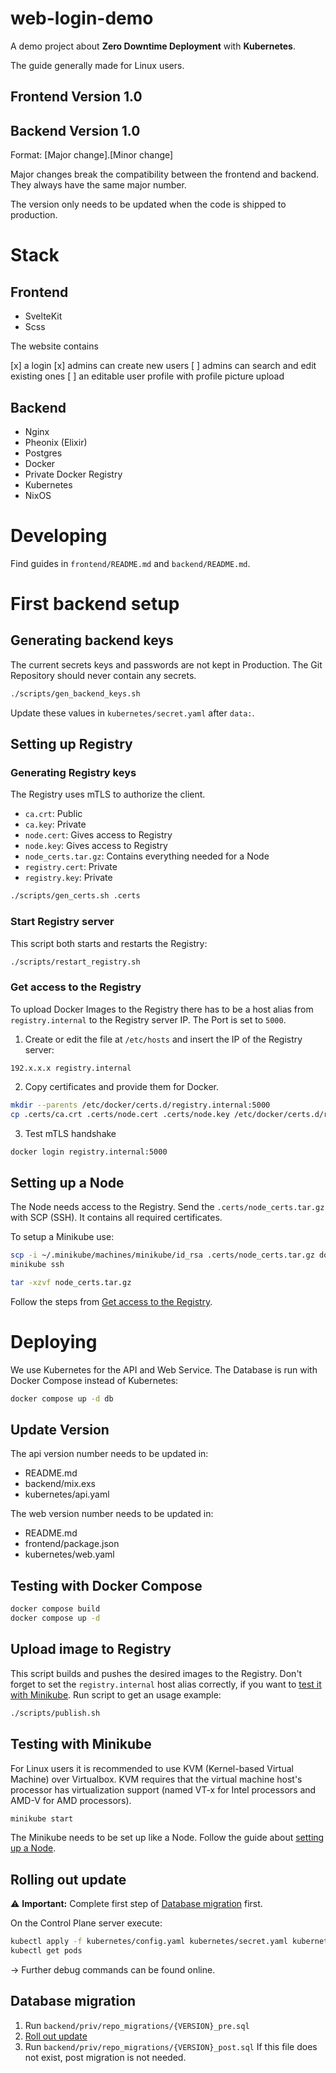 # web-login-demo

A demo project about **Zero Downtime Deployment** with **Kubernetes**.

The guide generally made for Linux users.

## Frontend Version 1.0

## Backend Version 1.0

Format: [Major change].[Minor change]

Major changes break the compatibility between the frontend and backend.
They always have the same major number.

The version only needs to be updated when the code is shipped to production.

# Stack

## Frontend

- SvelteKit
- Scss

The website contains

[x] a login
[x] admins can create new users
[ ] admins can search and edit existing ones
[ ] an editable user profile with profile picture upload

## Backend

- Nginx
- Pheonix (Elixir)
- Postgres
- Docker
- Private Docker Registry
- Kubernetes
- NixOS

# Developing

Find guides in `frontend/README.md` and `backend/README.md`.

# First backend setup

## Generating backend keys

The current secrets keys and passwords are not kept in Production.
The Git Repository should never contain any secrets.

```bash
./scripts/gen_backend_keys.sh
```

Update these values in `kubernetes/secret.yaml` after `data:`.

## Setting up Registry

### Generating Registry keys

The Registry uses mTLS to authorize the client.

- `ca.crt`: Public
- `ca.key`: Private
- `node.cert`: Gives access to Registry
- `node.key`: Gives access to Registry
- `node_certs.tar.gz`: Contains everything needed for a Node
- `registry.cert`: Private
- `registry.key`: Private

```bash
./scripts/gen_certs.sh .certs
```

### Start Registry server

This script both starts and restarts the Registry:

```bash
./scripts/restart_registry.sh
```

### Get access to the Registry

To upload Docker Images to the Registry there has to be a host alias
from `registry.internal` to the Registry server IP. The Port is set to `5000`.

1. Create or edit the file at `/etc/hosts` and insert the IP of the Registry server:

```
192.x.x.x registry.internal
```

2. Copy certificates and provide them for Docker.

```bash
mkdir --parents /etc/docker/certs.d/registry.internal:5000
cp .certs/ca.crt .certs/node.cert .certs/node.key /etc/docker/certs.d/registry.internal:5000
```

3. Test mTLS handshake

```bash
docker login registry.internal:5000
```

## Setting up a Node

The Node needs access to the Registry. Send the `.certs/node_certs.tar.gz` with SCP (SSH).
It contains all required certificates.

To setup a Minikube use:

```bash
scp -i ~/.minikube/machines/minikube/id_rsa .certs/node_certs.tar.gz docker@$(minikube ip):/home/docker/
minikube ssh
```

```bash
tar -xzvf node_certs.tar.gz
```

Follow the steps from [Get access to the Registry](###get-access-to-the-registry).

# Deploying

We use Kubernetes for the API and Web Service. The Database is run
with Docker Compose instead of Kubernetes:

```bash
docker compose up -d db
```

## Update Version

The api version number needs to be updated in:

- README.md
- backend/mix.exs
- kubernetes/api.yaml

The web version number needs to be updated in:

- README.md
- frontend/package.json
- kubernetes/web.yaml

## Testing with Docker Compose

```bash
docker compose build
docker compose up -d
```

## Upload image to Registry

This script builds and pushes the desired images to the Registry.
Don't forget to set the `registry.internal` host alias correctly,
if you want to [test it with Minikube](##testing-with-minikube).
Run script to get an usage example:

```bash
./scripts/publish.sh
```

## Testing with Minikube

For Linux users it is recommended to use KVM (Kernel-based Virtual Machine) over Virtualbox.
KVM requires that the virtual machine host's processor has
virtualization support (named VT-x for Intel processors and AMD-V for AMD processors).

```bash
minikube start
```

The Minikube needs to be set up like a Node.
Follow the guide about [setting up a Node](##setting-up-a-node).

## Rolling out update

⚠️ **Important:** Complete first step of [Database migration](##database-migration) first.

On the Control Plane server execute:

```bash
kubectl apply -f kubernetes/config.yaml kubernetes/secret.yaml kubernetes/api.yaml kubernetes/web.yaml
kubectl get pods
```

-> Further debug commands can be found online.

## Database migration

1. Run `backend/priv/repo_migrations/{VERSION}_pre.sql`
2. [Roll out update](##rolling-out-update)
3. Run `backend/priv/repo_migrations/{VERSION}_post.sql`
   If this file does not exist, post migration is not needed.
